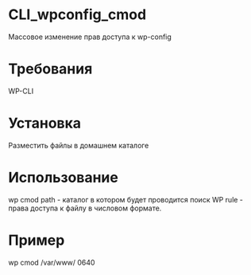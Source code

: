 # CLI_wpconfig_cmod
Массовое изменение прав доступа к wp-config
# Требования 
 WP-CLI
# Установка
Разместить файлы в домашнем каталоге
# Использование
wp cmod <path> <rule>
path - каталог в котором будет проводится поиск WP 
rule - права доступа к файлу в числовом формате.

# Пример
wp cmod /var/www/ 0640
